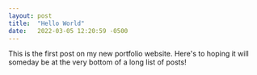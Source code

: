 ```yaml
---
layout: post
title:  "Hello World"
date:   2022-03-05 12:20:59 -0500
---
```


This is the first post on my new portfolio website. Here's to hoping it will someday be at the very bottom of a long list of posts!